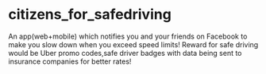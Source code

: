 # citizens_for_safedriving
An app(web+mobile) which notifies you and your friends on Facebook to make you slow down when you exceed speed limits! Reward for safe driving would be Uber promo codes,safe driver badges with data being sent to insurance companies for better rates!

